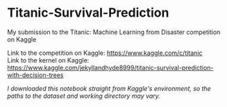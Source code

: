 # Titanic-Survival-Prediction
My submission to the Titanic: Machine Learning from Disaster competition on Kaggle

Link to the competition on Kaggle: https://www.kaggle.com/c/titanic<br>
Link to the kernel on Kaggle: https://www.kaggle.com/jekyllandhyde8999/titanic-survival-prediction-with-decision-trees

*I downloaded this notebook straight from Kaggle's environment, so the paths to the dataset and working directory may vary.*
